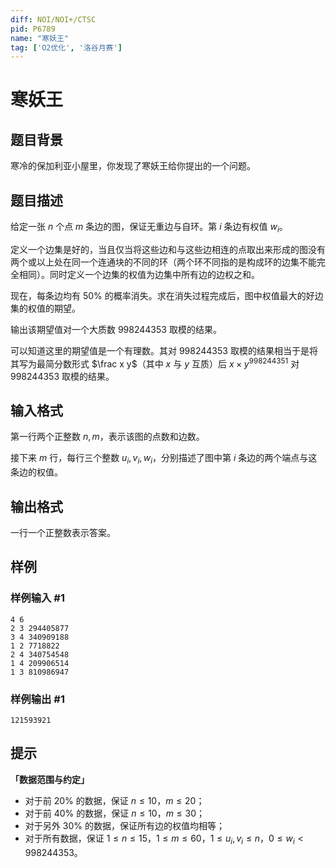 ```yaml
---
diff: NOI/NOI+/CTSC
pid: P6789
name: "寒妖王"
tag: ['O2优化', '洛谷月赛']
---
```

# 寒妖王
## 题目背景

寒冷的保加利亚小屋里，你发现了寒妖王给你提出的一个问题。
## 题目描述

给定一张 $n$ 个点 $m$ 条边的图，保证无重边与自环。第 $i$ 条边有权值 $w _i$。

定义一个边集是好的，当且仅当将这些边和与这些边相连的点取出来形成的图没有两个或以上处在同一个连通块的不同的环（两个环不同指的是构成环的边集不能完全相同）。同时定义一个边集的权值为边集中所有边的边权之和。

现在，每条边均有 $50\%$ 的概率消失。求在消失过程完成后，图中权值最大的好边集的权值的期望。

输出该期望值对一个大质数 $998244353$ 取模的结果。

可以知道这里的期望值是一个有理数。其对 $998244353$ 取模的结果相当于是将其写为最简分数形式 $\frac x y$（其中 $x$ 与 $y$ 互质）后 $x \times y ^{998244351}$ 对 $998244353$ 取模的结果。
## 输入格式

第一行两个正整数 $n, m$，表示该图的点数和边数。

接下来 $m$ 行，每行三个整数 $u _i, v _i, w_i$，分别描述了图中第 $i$ 条边的两个端点与这条边的权值。
## 输出格式

一行一个正整数表示答案。
## 样例

### 样例输入 #1
```
4 6
2 3 294405877
3 4 340909188
1 2 7718822
2 4 340754548
1 4 209906514
1 3 810986947

```
### 样例输出 #1
```
121593921

```
## 提示

**「数据范围与约定」**

- 对于前 $20\%$ 的数据，保证 $n \le 10$，$m \le 20$；
- 对于前 $40\%$ 的数据，保证 $n \le 10$，$m \le 30$；
- 对于另外 $30\%$ 的数据，保证所有边的权值均相等；
- 对于所有数据，保证 $1 \le n \le 15$，$1 \le m \le 60$，$1 \le u _i, v _i \le n$，$0 \le w _i < 998244353$。
